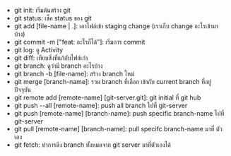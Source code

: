 - git init: เริ่มต้นสร้าง git
- git status: เช็ค status ของ git
- git add [file-name | .]: เอาไฟล์เข้า staging change (เราเก็บ change อะไรเข้ามาบ้าง)
- git commit -m ["feat: อะไรก็ได้"]: เริ่มการ commit
- git log: ดู Activity
- git diff: เทียบสิ่งที่แก้กับไฟล์เก่า
- git branch: ดูว่ามี branch อะไรบ้าง
- git branch -b [file-name]: สร้าง branch ใหม่
- git merge [branch-name]: รวม branch ที่เลือก เข้ากับ current branch ที่อยู่ปัจจุบัน
- git remote add [remote-name] [git-server.git]: git initial ที่ git hub
- git push --all [remote-name]: push all branch ไปที่ git-server
- git push [remote-name] [branch-name]: push specific branch-name ไปที่ git-server
- git pull [remote-name] [branch-name]: pull specifc branch-name มาที่ ตัวเอง
- git fetch: ทำการดึง branch ทั้งหมดจาก git server มาที่ตัวเองได้

